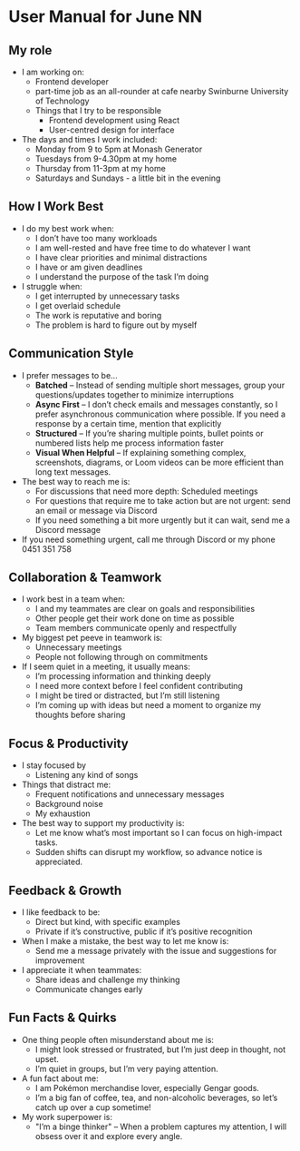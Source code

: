 # User Manual for June NN
## My role
- I am working on:
   - Frontend developer
   - part-time job as an all-rounder at cafe nearby Swinburne University of Technology
   - Things that I try to be responsible
      - Frontend development using React
      - User-centred design for interface
- The days and times I work included:
   - Monday from 9 to 5pm at Monash Generator
   - Tuesdays from 9-4.30pm at my home
   - Thursday from 11-3pm at my home
   - Saturdays and Sundays - a little bit in the evening
## How I Work Best
- I do my best work when:
   - I don’t have too many workloads
   - I am well-rested and have free time to do whatever I want
   - I have clear priorities and minimal distractions
   - I have or am given deadlines
   - I understand the purpose of the task I’m doing
- I struggle when:
   - I get interrupted by unnecessary tasks
   - I get overlaid schedule
   - The work is reputative and boring
   - The problem is hard to figure out by myself
## Communication Style
- I prefer messages to be... 
   -  **Batched** – Instead of sending multiple short messages, group your questions/updates together to minimize interruptions
   - **Async First** – I don’t check emails and messages constantly, so I prefer asynchronous communication where possible. If you need a response by a certain time, mention that explicitly
   - **Structured** – If you’re sharing multiple points, bullet points or numbered lists help me process information faster
   - **Visual When Helpful** – If explaining something complex, screenshots, diagrams, or Loom videos can be more efficient than long text messages.
- The best way to reach me is:
   - For discussions that need more depth: Scheduled meetings
   - For questions that require me to take action but are not urgent: send an email or message via Discord
   - If you need something a bit more urgently but it can wait, send me a Discord message
- If you need something urgent, call me through Discord or my phone 0451 351 758
## Collaboration & Teamwork
- I work best in a team when:
   - I and my teammates are clear on goals and responsibilities
   - Other people get their work done on time as possible
   - Team members communicate openly and respectfully
- My biggest pet peeve in teamwork is:
   - Unnecessary meetings
   - People not following through on commitments
- If I seem quiet in a meeting, it usually means:
   - I’m processing information and thinking deeply
   - I need more context before I feel confident contributing
   - I might be tired or distracted, but I’m still listening
   - I’m coming up with ideas but need a moment to organize my thoughts before sharing
## Focus & Productivity
- I stay focused by
   - Listening any kind of songs
- Things that distract me:
   - Frequent notifications and unnecessary messages
   - Background noise
   - My exhaustion
- The best way to support my productivity is:
   - Let me know what’s most important so I can focus on high-impact tasks.
   - Sudden shifts can disrupt my workflow, so advance notice is appreciated.
## Feedback & Growth
- I like feedback to be:
   - Direct but kind, with specific examples
   - Private if it’s constructive, public if it’s positive recognition
- When I make a mistake, the best way to let me know is:
   - Send me a message privately with the issue and suggestions for improvement
- I appreciate it when teammates:
   - Share ideas and challenge my thinking
   - Communicate changes early
## Fun Facts & Quirks
- One thing people often misunderstand about me is:
   - I might look stressed or frustrated, but I’m just deep in thought, not upset.
   - I’m quiet in groups, but I’m very paying attention.
- A fun fact about me:
   - I am Pokémon merchandise lover, especially Gengar goods.
   - I’m a big fan of coffee, tea, and non-alcoholic beverages, so let’s catch up over a cup sometime!
- My work superpower is:
   - "I’m a binge thinker" – When a problem captures my attention, I will obsess over it and explore every angle.